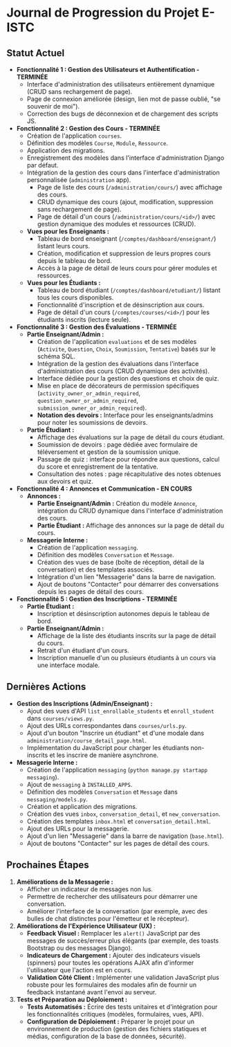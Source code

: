 # Journal de Progression du Projet E-ISTC

## Statut Actuel
- **Fonctionnalité 1 : Gestion des Utilisateurs et Authentification - TERMINÉE**
    - Interface d'administration des utilisateurs entièrement dynamique (CRUD sans rechargement de page).
    - Page de connexion améliorée (design, lien mot de passe oublié, "se souvenir de moi").
    - Correction des bugs de déconnexion et de chargement des scripts JS.
- **Fonctionnalité 2 : Gestion des Cours - TERMINÉE**
    - Création de l'application `courses`.
    - Définition des modèles `Course`, `Module`, `Ressource`.
    - Application des migrations.
    - Enregistrement des modèles dans l'interface d'administration Django par défaut.
    - Intégration de la gestion des cours dans l'interface d'administration personnalisée (`administration` app).
        - Page de liste des cours (`/administration/cours/`) avec affichage des cours.
        - CRUD dynamique des cours (ajout, modification, suppression sans rechargement de page).
        - Page de détail d'un cours (`/administration/cours/<id>/`) avec gestion dynamique des modules et ressources (CRUD).
    - **Vues pour les Enseignants :**
        - Tableau de bord enseignant (`/comptes/dashboard/enseignant/`) listant leurs cours.
        - Création, modification et suppression de leurs propres cours depuis le tableau de bord.
        - Accès à la page de détail de leurs cours pour gérer modules et ressources.
    - **Vues pour les Étudiants :**
        - Tableau de bord étudiant (`/comptes/dashboard/etudiant/`) listant tous les cours disponibles.
        - Fonctionnalité d'inscription et de désinscription aux cours.
        - Page de détail d'un cours (`/comptes/courses/<id>/`) pour les étudiants inscrits (lecture seule).
- **Fonctionnalité 3 : Gestion des Évaluations - TERMINÉE**
    - **Partie Enseignant/Admin :**
        - Création de l'application `evaluations` et de ses modèles (`Activite`, `Question`, `Choix`, `Soumission`, `Tentative`) basés sur le schéma SQL.
        - Intégration de la gestion des évaluations dans l'interface d'administration des cours (CRUD dynamique des activités).
        - Interface dédiée pour la gestion des questions et choix de quiz.
        - Mise en place de décorateurs de permission spécifiques (`activity_owner_or_admin_required`, `question_owner_or_admin_required`, `submission_owner_or_admin_required`).
        - **Notation des devoirs :** Interface pour les enseignants/admins pour noter les soumissions de devoirs.
    - **Partie Étudiant :**
        - Affichage des évaluations sur la page de détail du cours étudiant.
        - Soumission de devoirs : page dédiée avec formulaire de téléversement et gestion de la soumission unique.
        - Passage de quiz : interface pour répondre aux questions, calcul du score et enregistrement de la tentative.
        - Consultation des notes : page récapitulative des notes obtenues aux devoirs et quiz.
- **Fonctionnalité 4 : Annonces et Communication - EN COURS**
    - **Annonces :**
        - **Partie Enseignant/Admin :** Création du modèle `Annonce`, intégration du CRUD dynamique dans l'interface d'administration des cours.
        - **Partie Étudiant :** Affichage des annonces sur la page de détail du cours.
    - **Messagerie Interne :**
        - Création de l'application `messaging`.
        - Définition des modèles `Conversation` et `Message`.
        - Création des vues de base (boîte de réception, détail de la conversation) et des templates associés.
        - Intégration d'un lien "Messagerie" dans la barre de navigation.
        - Ajout de boutons "Contacter" pour démarrer des conversations depuis les pages de détail des cours.
- **Fonctionnalité 5 : Gestion des Inscriptions - TERMINÉE**
    - **Partie Étudiant :**
        - Inscription et désinscription autonomes depuis le tableau de bord.
    - **Partie Enseignant/Admin :**
        - Affichage de la liste des étudiants inscrits sur la page de détail du cours.
        - Retrait d'un étudiant d'un cours.
        - Inscription manuelle d'un ou plusieurs étudiants à un cours via une interface modale.

## Dernières Actions
- **Gestion des Inscriptions (Admin/Enseignant) :**
    - Ajout des vues d'API `list_enrollable_students` et `enroll_student` dans `courses/views.py`.
    - Ajout des URLs correspondantes dans `courses/urls.py`.
    - Ajout d'un bouton "Inscrire un étudiant" et d'une modale dans `administration/course_detail_page.html`.
    - Implémentation du JavaScript pour charger les étudiants non-inscrits et les inscrire de manière asynchrone.
- **Messagerie Interne :**
    - Création de l'application `messaging` (`python manage.py startapp messaging`).
    - Ajout de `messaging` à `INSTALLED_APPS`.
    - Définition des modèles `Conversation` et `Message` dans `messaging/models.py`.
    - Création et application des migrations.
    - Création des vues `inbox`, `conversation_detail`, et `new_conversation`.
    - Création des templates `inbox.html` et `conversation_detail.html`.
    - Ajout des URLs pour la messagerie.
    - Ajout d'un lien "Messagerie" dans la barre de navigation (`base.html`).
    - Ajout de boutons "Contacter" sur les pages de détail des cours.

## Prochaines Étapes
1.  **Améliorations de la Messagerie :**
    *   Afficher un indicateur de messages non lus.
    *   Permettre de rechercher des utilisateurs pour démarrer une conversation.
    *   Améliorer l'interface de la conversation (par exemple, avec des bulles de chat distinctes pour l'émetteur et le récepteur).
2.  **Améliorations de l'Expérience Utilisateur (UX) :**
    *   **Feedback Visuel :** Remplacer les `alert()` JavaScript par des messages de succès/erreur plus élégants (par exemple, des toasts Bootstrap ou des messages Django).
    *   **Indicateurs de Chargement :** Ajouter des indicateurs visuels (spinners) pour toutes les opérations AJAX afin d'informer l'utilisateur que l'action est en cours.
    *   **Validation Côté Client :** Implémenter une validation JavaScript plus robuste pour les formulaires des modales afin de fournir un feedback instantané avant l'envoi au serveur.
3.  **Tests et Préparation au Déploiement :**
    *   **Tests Automatisés :** Écrire des tests unitaires et d'intégration pour les fonctionnalités critiques (modèles, formulaires, vues, API).
    *   **Configuration de Déploiement :** Préparer le projet pour un environnement de production (gestion des fichiers statiques et médias, configuration de la base de données, sécurité).